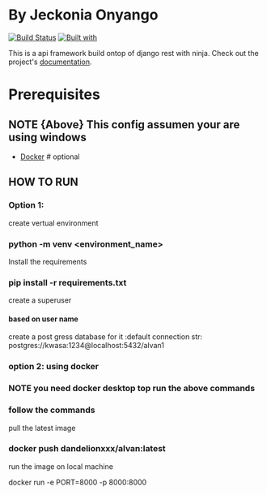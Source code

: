 # By Jeckonia Onyango <jeckonia49>

[![Build Status](https://travis-ci.org/jeckonia49/jeckonia49.svg?branch=master)](https://travis-ci.org/jeckonia49/jeckonia49)
[![Built with](https://img.shields.io/badge/Built_with-Cookiecutter_Django_Rest-F7B633.svg)](https://github.com/agconti/cookiecutter-django)

This is a api framework build ontop of django rest with ninja. Check out the project's [documentation](http://jeckonia49.github.io/jeckonia49/).

# Prerequisites
## NOTE {Above} This config assumen your are using windows
- [Docker](https://docs.docker.com/docker-for-mac/install/)  # optional

## HOW TO RUN 

### Option 1:

create vertual environment

### python -m venv <environment_name>

Install the requirements 

### pip install -r requirements.txt
create a superuser 

#### based on user name

create a post gress database for it
:default connection str: postgres://kwasa:1234@localhost:5432/alvan1



### option 2: using docker
### NOTE you need docker desktop top run the above commands

### follow the commands

pull the latest image

### docker push dandelionxxx/alvan:latest

run the image on local machine

docker run -e PORT=8000 -p 8000:8000




